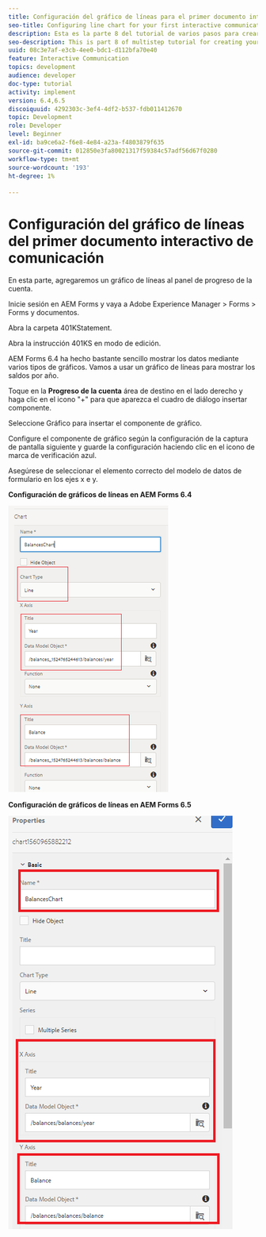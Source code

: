 ```yaml
---
title: Configuración del gráfico de líneas para el primer documento interactivo de comunicación, parte 8
seo-title: Configuring line chart for your first interactive communication document
description: Esta es la parte 8 del tutorial de varios pasos para crear su primer documento interactivo de comunicaciones. En esta parte, agregaremos un gráfico de líneas al panel de progreso de la cuenta.
seo-description: This is part 8 of multistep tutorial for creating your first interactive communications document. In this part, we will add a Line chart to the account progress panel.
uuid: 08c3e7af-e3cb-4ee0-bdc1-d112bfa70e40
feature: Interactive Communication
topics: development
audience: developer
doc-type: tutorial
activity: implement
version: 6.4,6.5
discoiquuid: 4292303c-3ef4-4df2-b537-fdb011412670
topic: Development
role: Developer
level: Beginner
exl-id: ba9ce6a2-f6e8-4e84-a23a-f4803879f635
source-git-commit: 012850e3fa80021317f59384c57adf56d67f0280
workflow-type: tm+mt
source-wordcount: '193'
ht-degree: 1%

---
```


# Configuración del gráfico de líneas del primer documento interactivo de comunicación

En esta parte, agregaremos un gráfico de líneas al panel de progreso de la cuenta.

Inicie sesión en AEM Forms y vaya a Adobe Experience Manager > Forms > Forms y documentos.

Abra la carpeta 401KStatement.

Abra la instrucción 401KS en modo de edición.

AEM Forms 6.4 ha hecho bastante sencillo mostrar los datos mediante varios tipos de gráficos. Vamos a usar un gráfico de líneas para mostrar los saldos por año.

Toque en la **Progreso de la cuenta** área de destino en el lado derecho y haga clic en el icono &quot;+&quot; para que aparezca el cuadro de diálogo insertar componente.

Seleccione Gráfico para insertar el componente de gráfico.

Configure el componente de gráfico según la configuración de la captura de pantalla siguiente y guarde la configuración haciendo clic en el icono de marca de verificación azul.

Asegúrese de seleccionar el elemento correcto del modelo de datos de formulario en los ejes x e y.

**Configuración de gráficos de líneas en AEM Forms 6.4**

![linechart64](assets/linechart.png)

**Configuración de gráficos de líneas en AEM Forms 6.5**

![linechart64](assets/linechart65.PNG)
